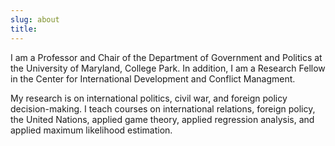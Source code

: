 ```yaml
---
slug: about
title: 
---
```


I am a Professor and Chair of the Department of Government and Politics at the University of Maryland, College Park. In addition, I am a Research Fellow in the Center for International Development and Conflict Managment. 

My research is on international politics, civil war, and foreign policy decision-making. I teach courses on international relations, foreign policy, the United Nations, applied game theory, applied regression analysis, and applied maximum likelihood estimation.
